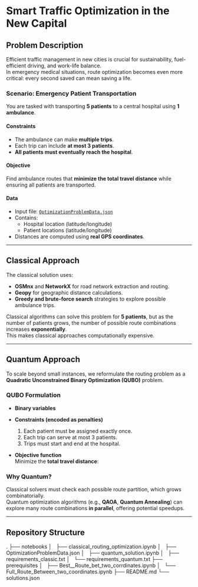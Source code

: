 #  Smart Traffic Optimization in the New Capital

## Problem Description
Efficient traffic management in new cities is crucial for sustainability, fuel-efficient driving, and work-life balance.  
In emergency medical situations, route optimization becomes even more critical: every second saved can mean saving a life.

### Scenario: Emergency Patient Transportation
You are tasked with transporting **5 patients** to a central hospital using **1 ambulance**.

#### Constraints
- The ambulance can make **multiple trips**.
- Each trip can include **at most 3 patients**.
- **All patients must eventually reach the hospital**.

#### Objective
Find ambulance routes that **minimize the total travel distance** while ensuring all patients are transported.

#### Data
- Input file: [`OptimizationProblemData.json`](https://drive.google.com/file/d/1XVoEXkX3xfltEsoP1O_Oyi6IdpDJe_ez/view?usp=sharing)
- Contains:
  - Hospital location (latitude/longitude)
  - Patient locations (latitude/longitude)
- Distances are computed using **real GPS coordinates**.


---

##  Classical Approach
The classical solution uses:
- **OSMnx** and **NetworkX** for road network extraction and routing.
- **Geopy** for geographic distance calculations.
- **Greedy and brute-force search** strategies to explore possible ambulance trips.

Classical algorithms can solve this problem for **5 patients**, but as the number of patients grows, the number of possible route combinations increases **exponentially**.  
This makes classical approaches computationally expensive.

---

##  Quantum Approach
To scale beyond small instances, we reformulate the routing problem as a **Quadratic Unconstrained Binary Optimization (QUBO)** problem.

### QUBO Formulation
- **Binary variables**  
 
  
- **Constraints (encoded as penalties)**  
  1. Each patient must be assigned exactly once.  
  2. Each trip can serve at most 3 patients.  
  3. Trips must start and end at the hospital.  

- **Objective function**  
  Minimize the **total travel distance**:
  

### Why Quantum?
Classical solvers must check each possible route partition, which grows combinatorially.  
Quantum optimization algorithms (e.g., **QAOA**, **Quantum Annealing**) can explore many route combinations **in parallel**, offering potential speedups.

---

##  Repository Structure
.
├── notebooks
│   ├── classical_routing_optimization.ipynb
│   ├── OptimizationProblemData.json
│   ├── quantum_solution.ipynb
│   ├── requirements_classic.txt
│   └── requirements_quantum.txt
├── prerequisites
│   ├── Best__Route_bet_two_corrdinates.ipynb
│   └── Full_Route_Between_two_coordinates.ipynb
├── README.md
└── solutions.json


